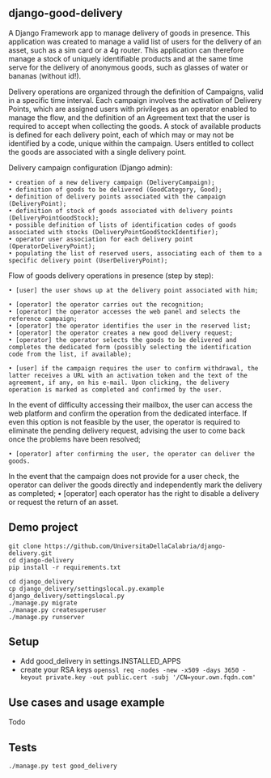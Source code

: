 django-good-delivery
--------------------

A Django Framework app to manage delivery of goods in presence. This application was created to manage a valid list of users for the delivery of an asset, such as a sim card or a 4g router. This application can therefore manage a stock of uniquely identifiable products and at the same time serve for the delivery of anonymous goods, such as glasses of water or bananas (without id!).

Delivery operations are organized through the definition of Campaigns, valid in a specific time interval.
Each campaign involves the activation of Delivery Points, which are assigned users with privileges as an operator enabled to manage the flow, and the definition of an Agreement text that the user is required to accept when collecting the goods.
A stock of available products is defined for each delivery point, each of which may or may not be identified by a code, unique within the campaign.
Users entitled to collect the goods are associated with a single delivery point.

 Delivery campaign configuration (Django admin):

    • creation of a new delivery campaign (DeliveryCampaign);
    • definition of goods to be delivered (GoodCategory, Good);
    • definition of delivery points associated with the campaign (DeliveryPoint);
    • definition of stock of goods associated with delivery points (DeliveryPointGoodStock);
    • possible definition of lists of identification codes of goods associated with stocks (DeliveryPointGoodStockIdentifier);
    • operator user association for each delivery point (OperatorDeliveryPoint);
    • populating the list of reserved users, associating each of them to a specific delivery point (UserDeliveryPoint);

Flow of goods delivery operations in presence (step by step):

    • [user] the user shows up at the delivery point associated with him;

    • [operator] the operator carries out the recognition;
    • [operator] the operator accesses the web panel and selects the reference campaign;
    • [operator] the operator identifies the user in the reserved list;
    • [operator] the operator creates a new good delivery request;
    • [operator] the operator selects the goods to be delivered and completes the dedicated form (possibly selecting the identification code from the list, if available);

    • [user] if the campaign requires the user to confirm withdrawal, the latter receives a URL with an activation token and the text of the agreement, if any, on his e-mail. Upon clicking, the delivery operation is marked as completed and confirmed by the user. 
In the event of difficulty accessing their mailbox, the user can access the web platform and confirm the operation from the dedicated interface.
If even this option is not feasible by the user, the operator is required to eliminate the pending delivery request, advising the user to come back once the problems have been resolved;

    • [operator] after confirming the user, the operator can deliver the goods.
In the event that the campaign does not provide for a user check, the operator can deliver the goods directly and independently mark the delivery as completed;
    • [operator] each operator has the right to disable a delivery or request the return of an asset.


Demo project
------------

````
git clone https://github.com/UniversitaDellaCalabria/django-delivery.git
cd django-delivery
pip install -r requirements.txt

cd django_delivery
cp django_delivery/settingslocal.py.example django_delivery/settingslocal.py
./manage.py migrate
./manage.py createsuperuser
./manage.py runserver
````

Setup
-----

- Add good_delivery in settings.INSTALLED_APPS
- create your RSA keys
  ````openssl req -nodes -new -x509 -days 3650 -keyout private.key -out public.cert -subj '/CN=your.own.fqdn.com'````


Use cases and usage example
---------------------------

Todo

Tests
-----

````
./manage.py test good_delivery
````

